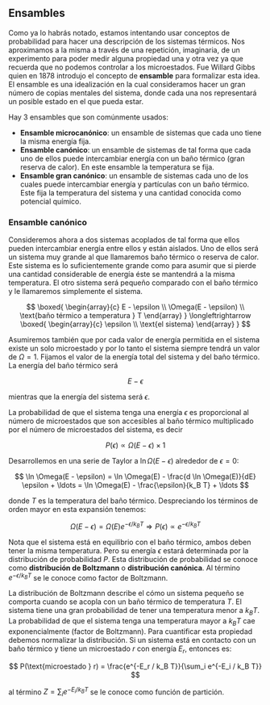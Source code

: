 ## Ensambles

Como ya lo habrás notado, estamos intentando usar conceptos de probabilidad para hacer una descripción de los sistemas térmicos. Nos aproximamos a la misma a través de una repetición, imaginaria, de un experimento para poder medir alguna propiedad una y otra vez ya que recuerda que no podemos controlar a los microestados. Fue Willard Gibbs quien en 1878 introdujo el concepto de **ensamble** para formalizar esta idea. El ensamble es una idealización en la cual consideramos hacer un gran número de copias mentales del sistema, donde cada una nos representará un posible estado en el que pueda estar.

Hay 3 ensambles que son comúnmente usados:

- **Ensamble microcanónico**: un ensamble de sistemas que cada uno tiene la misma energía fija.
- **Ensamble canónico**: un ensamble de sistemas de tal forma que cada uno de ellos puede intercambiar energía con un baño térmico (gran reserva de calor). En este ensamble la temperatura se fija.
- **Ensamble gran canónico**: un ensamble de sistemas cada uno de los cuales puede intercambiar energía y partículas con un baño térmico. Este fija la temperatura del sistema y una cantidad conocida como potencial químico.

### Ensamble canónico

Consideremos ahora a dos sistemas acoplados de tal forma que ellos pueden intercambiar energía entre ellos y están aislados. Uno de ellos será un sistema muy grande al que llamaremos baño térmico o reserva de calor. Este sistema es lo suficientemente grande como para asumir que si pierde una cantidad considerable de energía éste se mantendrá a la misma temperatura. El otro sistema será pequeño comparado con el baño térmico y le llamaremos simplemente el sistema.

$$
\boxed{
\begin{array}{c}
E - \epsilon \\
\Omega(E - \epsilon) \\
\text{baño térmico a temperatura } T
\end{array}
}
\longleftrightarrow
\boxed{
\begin{array}{c}
\epsilon \\
\text{el sistema}
\end{array}
}
$$

Asumiremos también que por cada valor de energía permitida en el sistema existe un solo microestado y por lo tanto el sistema siempre tendrá un valor de $\Omega = 1$. Fijamos el valor de la energía total del sistema y del baño térmico. La energía del baño térmico será

$$
E - \epsilon
$$

mientras que la energía del sistema será $\epsilon$.

La probabilidad de que el sistema tenga una energía $\epsilon$ es proporcional al número de microestados que son accesibles al baño térmico multiplicado por el número de microestados del sistema, es decir

$$
P(\epsilon) \propto \Omega(E - \epsilon) \times 1
$$

Desarrollemos en una serie de Taylor a $\ln \Omega(E - \epsilon)$ alrededor de $\epsilon = 0$:

$$
\ln \Omega(E - \epsilon) = \ln \Omega(E) - \frac{d \ln \Omega(E)}{dE} \epsilon + \ldots = \ln \Omega(E) - \frac{\epsilon}{k_B T} + \ldots
$$

donde $T$ es la temperatura del baño térmico. Despreciando los términos de orden mayor en esta expansión tenemos:

$$
\Omega(E - \epsilon) = \Omega(E) e^{-\epsilon / k_B T} \Rightarrow P(\epsilon) \propto e^{-\epsilon / k_B T}
$$

Nota que el sistema está en equilibrio con el baño térmico, ambos deben tener la misma temperatura. Pero su energía $\epsilon$ estará determinada por la distribución de probabilidad $P$. Esta distribución de probabilidad se conoce como **distribución de Boltzmann** o **distribución canónica**. Al término $e^{-\epsilon / k_B T}$ se le conoce como factor de Boltzmann.

La distribución de Boltzmann describe el cómo un sistema pequeño se comporta cuando se acopla con un baño térmico de temperatura $T$. El sistema tiene una gran probabilidad de tener una temperatura menor a $k_B T$. La probabilidad de que el sistema tenga una temperatura mayor a $k_B T$ cae exponencialmente (factor de Boltzmann). Para cuantificar esta propiedad debemos normalizar la distribución. Si un sistema está en contacto con un baño térmico y tiene un microestado $r$ con energía $E_r$, entonces es:

$$
P(\text{microestado } r) = \frac{e^{-E_r / k_B T}}{\sum_i e^{-E_i / k_B T}}
$$

al término $Z = \sum_i e^{-E_i / k_B T}$ se le conoce como función de partición.
